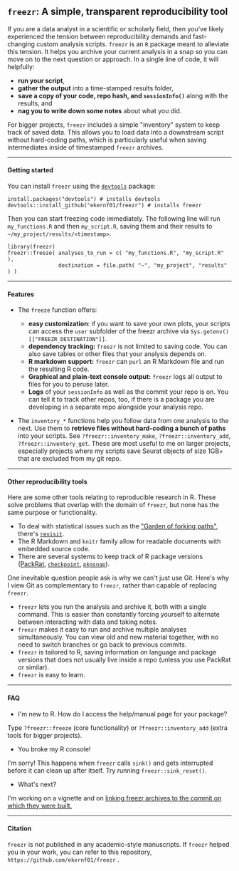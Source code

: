## `freezr`: A simple, transparent reproducibility tool

If you are a data analyst in a scientific or scholarly field, then you've likely experienced the tension between reproducibility demands and fast-changing custom analysis scripts. `freezr` is an `R` package meant to alleviate this tension. It helps you archive your current analysis in a snap so you can move on to the next question or approach. In a single line of code, it will helpfully:

- **run your script**,
- **gather the output** into a time-stamped results folder,
- **save a copy of your code, repo hash, and `sessionInfo()`** along with the results, and
- **nag you to write down some notes** about what you did.

For bigger projects, `freezr` includes a simple "inventory" system to keep track of saved data. This allows you to load data into a downstream script without hard-coding paths, which is particularly useful when saving intermediates inside of timestamped `freezr` archives.

-----

#### Getting started

You can install `freezr` using the [`devtools`](https://www.rstudio.com/products/rpackages/devtools/) package:

    install.packages("devtools") # installs devtools
    devtools::install_github("ekernf01/freezr") # installs freezr
	
Then you can start freezing code immediately. The following line will run `my_functions.R` and then `my_script.R`, saving them and their results to `~/my_project/results/<timestamp>`.

    library(freezr)
    freezr::freeze( analyses_to_run = c( "my_functions.R", "my_script.R" ),
                    destination = file.path( "~", "my_project", "results" ) )
-----

#### Features

- The `freeze` function offers:
	- **easy customization**: if you want to save your own plots, your scripts can access the `user` subfolder of the freezr archive via `Sys.getenv()[["FREEZR_DESTINATION"]]`.
	- **dependency tracking:** `freezr` is not limited to saving code. You can also save tables or other files that your analysis depends on. 
	- **R markdown support:** `freezr` can `purl` an R Markdown file and run the resulting R code. 
	- **Graphical and plain-text console output:** `freezr` logs all output to files for you to peruse later.
	- **Logs** of your `sessionInfo` as well as the commit your repo is on. You can tell it to track other repos, too, if there is a package you are developing in a separate repo alongside your analysis repo.

- The `inventory_*` functions help you follow data from one analysis to the next. Use them to **retrieve files without hard-coding a bunch of paths** into your scripts. See `?freezr::inventory_make`, `?freezr::inventory_add`, `?freezr::inventory_get`. These are most useful to me on larger projects, especially projects where my scripts save Seurat objects of size 1GB+ that are excluded from my git repo.

-----

#### Other reproducibility tools

Here are some other tools relating to reproducible research in R. These solve problems that overlap with the domain of `freezr`, but none has the same purpose or functionality.

- To deal with statistical issues such as the ["Garden of forking paths"](http://www.stat.columbia.edu/~gelman/research/unpublished/p_hacking.pdf), there's [`revisit`](https://github.com/matloff/revisit). 
- The R Markdown and `knitr` family allow for readable documents with embedded source code.
- There are several systems to keep track of R package versions ([PackRat](https://rstudio.github.io/packrat/), [`checkpoint`](https://mran.microsoft.com/documents/rro/reproducibility/), [`pkgsnap`](https://github.com/MangoTheCat/pkgsnap)). 
 

One inevitable question people ask is why we can't just use Git. Here's why I view Git as complementary to `freezr`, rather than capable of replacing `freezr`.

- `freezr` lets you run the analysis and archive it, both with a single command. This is easier than constantly forcing yourself to alternate between interacting with data and taking notes. 
- `freezr` makes it easy to run and archive multiple analyses simultaneously. You can view old and new material together, with no need to switch branches or go back to previous commits. 
- `freezr` is tailored to R, saving information on language and package versions that does not usually live inside a repo (unless you use PackRat or similar).
- `freezr` is easy to learn. 

-----

#### FAQ

- I'm new to R. How do I access the help/manual page for your package? 

 Type `?freezr::freeze` (core functionality) or `?freezr::inventory_add` (extra tools for bigger projects).


- You broke my R console!

 I'm sorry! This happens when `freezr` calls `sink()` and gets interrupted before it can clean up after itself. Try running `freezr::sink_reset()`. 
 
- What's next?

I'm working on a vignette and on [linking freezr archives to the commit on which they were built.](https://discuss.ropensci.org/t/associating-an-rmd-file-with-a-commit/273)

                   
-----

#### Citation

`freezr` is not published in any academic-style manuscripts. If `freezr` helped you in your work, you can refer to this repository, `https://github.com/ekernf01/freezr` . 

